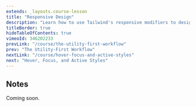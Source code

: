 ```yaml
---
extends: _layouts.course-lesson
title: "Responsive Design"
description: "Learn how to use Tailwind's responsive modifiers to design for multiple screen sizes."
titleBorder: true
hideTableOfContents: true
vimeoId: 346202233
prevLink: "/course/the-utility-first-workflow"
prev: "The Utility-First Workflow"
nextLink: "/course/hover-focus-and-active-styles"
next: "Hover, Focus, and Active Styles"
---
```


## Notes

Coming soon.
